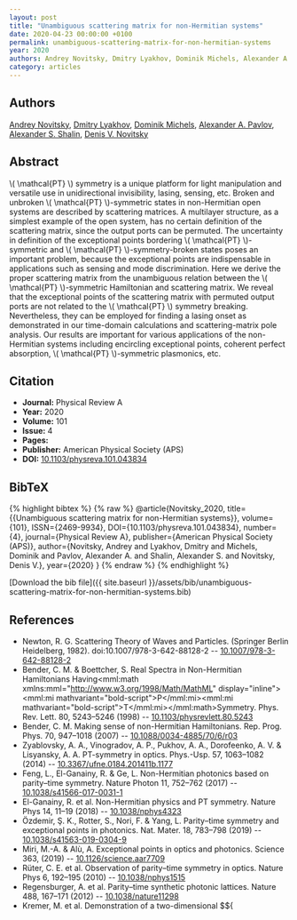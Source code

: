 ```yaml
---
layout: post
title: "Unambiguous scattering matrix for non-Hermitian systems"
date: 2020-04-23 00:00:00 +0100
permalink: unambiguous-scattering-matrix-for-non-hermitian-systems
year: 2020
authors: Andrey Novitsky, Dmitry Lyakhov, Dominik Michels, Alexander A. Pavlov, Alexander S. Shalin, Denis V. Novitsky
category: articles
---
```

 
## Authors
[Andrey Novitsky](authors/andrey-novitsky), [Dmitry Lyakhov](authors/dmitry-lyakhov), [Dominik Michels](authors/dominik-michels), [Alexander A. Pavlov](authors/alexander-a-pavlov), [Alexander S. Shalin](authors/alexander-s-shalin), [Denis V. Novitsky](authors/denis-v-novitsky)
 
## Abstract
\\( \mathcal{PT} \\) symmetry is a unique platform for light manipulation and versatile use in unidirectional invisibility, lasing, sensing, etc. Broken and unbroken \\( \mathcal{PT} \\)-symmetric states in non-Hermitian open systems are described by scattering matrices. A multilayer structure, as a simplest example of the open system, has no certain definition of the scattering matrix, since the output ports can be permuted. The uncertainty in definition of the exceptional points bordering \\( \mathcal{PT} \\)-symmetric and \\( \mathcal{PT} \\)-symmetry-broken states poses an important problem, because the exceptional points are indispensable in applications such as sensing and mode discrimination. Here we derive the proper scattering matrix from the unambiguous relation between the \\( \mathcal{PT} \\)-symmetric Hamiltonian and scattering matrix. We reveal that the exceptional points of the scattering matrix with permuted output ports are not related to the \\( \mathcal{PT} \\) symmetry breaking. Nevertheless, they can be employed for finding a lasing onset as demonstrated in our time-domain calculations and scattering-matrix pole analysis. Our results are important for various applications of the non-Hermitian systems including encircling exceptional points, coherent perfect absorption, \\( \mathcal{PT} \\)-symmetric plasmonics, etc.
 
## Citation
- **Journal:** Physical Review A
- **Year:** 2020
- **Volume:** 101
- **Issue:** 4
- **Pages:** 
- **Publisher:** American Physical Society (APS)
- **DOI:** [10.1103/physreva.101.043834](https://doi.org/10.1103/physreva.101.043834)
 
## BibTeX
{% highlight bibtex %}
{% raw %}
@article{Novitsky_2020,
  title={{Unambiguous scattering matrix for non-Hermitian systems}},
  volume={101},
  ISSN={2469-9934},
  DOI={10.1103/physreva.101.043834},
  number={4},
  journal={Physical Review A},
  publisher={American Physical Society (APS)},
  author={Novitsky, Andrey and Lyakhov, Dmitry and Michels, Dominik and Pavlov, Alexander A. and Shalin, Alexander S. and Novitsky, Denis V.},
  year={2020}
}
{% endraw %}
{% endhighlight %}
 
[Download the bib file]({{ site.baseurl }}/assets/bib/unambiguous-scattering-matrix-for-non-hermitian-systems.bib)
 
## References
- Newton, R. G. Scattering Theory of Waves and Particles. (Springer Berlin Heidelberg, 1982). doi:10.1007/978-3-642-88128-2 -- [10.1007/978-3-642-88128-2](https://doi.org/10.1007/978-3-642-88128-2)
- Bender, C. M. & Boettcher, S. Real Spectra in Non-Hermitian Hamiltonians Having<mml:math xmlns:mml="http://www.w3.org/1998/Math/MathML" display="inline"><mml:mi mathvariant="bold-script">P</mml:mi><mml:mi mathvariant="bold-script">T</mml:mi></mml:math>Symmetry. Phys. Rev. Lett. 80, 5243–5246 (1998) -- [10.1103/physrevlett.80.5243](https://doi.org/10.1103/physrevlett.80.5243)
- Bender, C. M. Making sense of non-Hermitian Hamiltonians. Rep. Prog. Phys. 70, 947–1018 (2007) -- [10.1088/0034-4885/70/6/r03](https://doi.org/10.1088/0034-4885/70/6/r03)
- Zyablovsky, A. A., Vinogradov, A. P., Pukhov, A. A., Dorofeenko, A. V. & Lisyansky, A. A. PT-symmetry in optics. Phys.-Usp. 57, 1063–1082 (2014) -- [10.3367/ufne.0184.201411b.1177](https://doi.org/10.3367/ufne.0184.201411b.1177)
- Feng, L., El-Ganainy, R. & Ge, L. Non-Hermitian photonics based on parity–time symmetry. Nature Photon 11, 752–762 (2017) -- [10.1038/s41566-017-0031-1](https://doi.org/10.1038/s41566-017-0031-1)
- El-Ganainy, R. et al. Non-Hermitian physics and PT symmetry. Nature Phys 14, 11–19 (2018) -- [10.1038/nphys4323](https://doi.org/10.1038/nphys4323)
- Özdemir, Ş. K., Rotter, S., Nori, F. & Yang, L. Parity–time symmetry and exceptional points in photonics. Nat. Mater. 18, 783–798 (2019) -- [10.1038/s41563-019-0304-9](https://doi.org/10.1038/s41563-019-0304-9)
- Miri, M.-A. & Alù, A. Exceptional points in optics and photonics. Science 363, (2019) -- [10.1126/science.aar7709](https://doi.org/10.1126/science.aar7709)
- Rüter, C. E. et al. Observation of parity–time symmetry in optics. Nature Phys 6, 192–195 (2010) -- [10.1038/nphys1515](https://doi.org/10.1038/nphys1515)
- Regensburger, A. et al. Parity–time synthetic photonic lattices. Nature 488, 167–171 (2012) -- [10.1038/nature11298](https://doi.org/10.1038/nature11298)
- Kremer, M. et al. Demonstration of a two-dimensional $${
